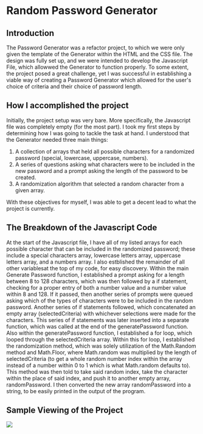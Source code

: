 # Random Password Generator

## Introduction
The Password Generator was a refactor project, to which we were only given the template of the Generator within the HTML and the CSS file. The design was fully set up, and we were intended to develop the Javascript File, which allowwed the Generator to function properly. To some extent, the project posed a great challenge, yet I was successful in establishing a viable way of creating a Password Generator which allowed for the user's choice of criteria and their choice of password length.

## How I accomplished the project
Initially, the project setup was very bare. More specifically, the Javascript file was completely empty (for the most part). I took my first steps by determining how I was going to tackle the task at hand. I understood that the Generator needed three main things:
1. A collection of arrays that held all possible characters for a randomized password (special, lowercase, uppercase, numbers).
2. A series of questions asking what characters were to be included in the new password and a prompt asking the length of the password to be created.
3. A randomization algorithm that selected a random character from a given array.

With these objectives for myself, I was able to get a decent lead to what the project is currently. 

## The Breakdown of the Javascript Code
At the start of the Javascript file, I have all of my listed arrays for each possible character that can be included in the randomized password; these include a special characters array, lowercase letters array, uppercase letters array, and a numbers array. I also estblished the remainder of all other variablesat the top of my code, for easy discovery. 
Within the main Generate Password function, I established a prompt asking for a length between 8 to 128 characters, which was then followed by a if statement, checking for a proper entry of both a number value and a number value within 8 and 128. If it passed, then another series of prompts were queued asking which of the types of characters were to be included in the random password. 
Another series of if statements followed, which concatenated an empty array (selectedCriteria) with whichever selections were made for the characters. This series of if statements was later inserted into a separate function, which was called at the end of the generatePassword function. 
Also within the generatePassword function, I established a for loop, which looped through the selectedCriteria array. Within this for loop, I established the randomization method, which was solely utilization of the Math.Random method and Math.Floor, where Math.random was multiplied by the length of selectedCriteria (to get a whole random number index within the array instead of a number within 0 to 1 which is what Math.random defaults to). This method was then told to take said random index, take the character within the place of said index, and push it to another empty array, randomPassword. I then converted the new array randomPassword into a string, to be easily printed in the output of the program.

## Sample Viewing of the Project
![](https://github.com/seddboi/Random-Password-Creator/blob/main/Untitled_%20Feb%2024%2C%202021%2012_27%20AM.gif)

